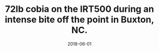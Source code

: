---
title: 72lb cobia on the IRT500 during an intense bite off the point in Buxton, NC.
date: 2018-06-01
description: 72lb cobia on the IRT500 during an intense bite off the point in Buxton, NC.
thumb: /assets/images/photo-gallery/cobia--catch.jpeg
image: /assets/images/photo-gallery/cobia--catch.jpeg
# angler-name: Johnny B. Goode

reel-type: spinning
reel-series: 500 

location: Buxton, NC
fish: Cobia
# fish-length: 49 in.
fish-weight: 72 lbs.
---